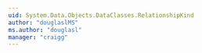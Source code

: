 ```yaml
---
uid: System.Data.Objects.DataClasses.RelationshipKind
author: "douglaslMS"
ms.author: "douglasl"
manager: "craigg"
---
```


